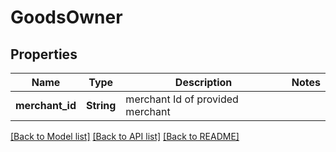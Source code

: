 # GoodsOwner

## Properties

Name | Type | Description | Notes
------------ | ------------- | ------------- | -------------
**merchant_id** | **String** | merchant Id of provided merchant  | 

[[Back to Model list]](../README.md#documentation-for-models) [[Back to API list]](../README.md#documentation-for-api-endpoints) [[Back to README]](../README.md)


